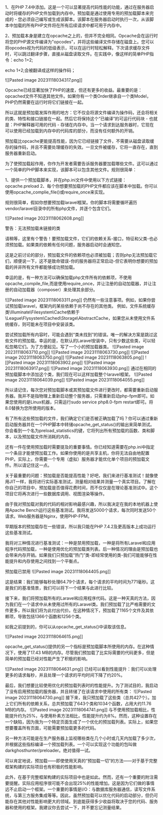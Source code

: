 1、在PHP 7.4中添加。这是一个可以显著提高代码性能的功能，通过在服务器启动时将缓存的PHP文件加载到内存中。预加载是通过使用专用的预加载脚本来完成的 - 您必须自己编写或生成该脚本。该脚本在服务器启动时执行一次，从该脚本中加载的所有PHP文件将在所有后续请求中都可用于内存中。

2、预加载本身是建立在opcache之上的，但并不完全相同。Opcache会在运行时将您的PHP源文件编译为"opcodes"，并将这些编译文件存储在磁盘上。您可以将opcodes视为代码的低级表示，可以在运行时轻松解释。下次请求缓存文件时，可以跳过翻译步骤，直接从磁盘读取文件。在实践中，像这样的简单PHP指令：echo 1+2;

echo 1+2;会被翻译成这样的操作码；

![[Pasted image 20231118034317.png]]

  Opcache已经显著加快了PHP的速度，但还有更多的收益。最重要的是：opcached文件不知道其他文件。如果你有一个类Order继承自一个类Model，PHP仍然需要在运行时将它们链接在一起。

所以这就是预加载发挥作用的地方：它不仅会将源文件编译为操作码，还会将相关的类、特性和接口链接在一起。然后它将保持这个“已编译”的可运行代码块 - 也就是：PHP解释器可用的代码 - 存储在内存中。当一个请求到达服务器时，它现在可以使用已经加载到内存中的代码库的部分，而没有任何额外的开销。

预加载比opcache更能提高性能，因为它已经链接了文件，不需要从磁盘读取缓存的操作码，并且不需要处理缓存的失效。一旦文件被缓存，它将一直存在，直到服务器重新启动。

为了使预加载起作用，你作为开发者需要告诉服务器要加载哪些文件。这可以通过一个简单的PHP脚本来实现，该脚本可以包含其他文件。规则很简单：

1、提供一个预加载脚本，并在php.ini文件中使用以下方式链接：opcache.preload
2、每个你想要预加载的PHP文件都应该在脚本中加载。你可以使用opcache_complie_file()或require_once来实现。

规则很简单，假如你想要预加载laravel框架。你的脚本将需要循环遍历vendor/laravel目录中的所有php文件，并逐个包含它们。

![[Pasted image 20231118062608.png]]

警告：无法预加载未链接的类

请稍等，这里有个警告！要预加载文件，它们的依赖关系-接口，特征和父类-也必须预加载。如果类的依赖有任何问题，服务器启动时会通知您。

这是之前讨论的部分，预加载文件的依赖项也必须被加载；否则php无法预加载它们，顺便说一下，这不是致命错误-你的服务器将正常启动-但它表明你想要的预加载的并非所有文件都能够成功预加载。

幸运的是，有一种方法可以确保加载php文件所有的依赖项，不使用opcache_compile_file,而是使用require_once，并让注册的自动加载器，并让注册的自动加载器（composer）来处理其余部分。

![[Pasted image 20231118063311.png]]
仍然有一些注意事项。例如，如果你尝试预加载laravel，框架内的某些依赖于尚不存在的其他类。
例如，文件系统缓存类\Illuminate\Filesystem\Cache依赖于\League\Flysystem\Cached\Storage\AbstractCache，如果您从未使用文件系统缓存，则可能未在项目中安装该类。

尝试预加载所有内容时，可能会遇到“类未找到”的错误。唯一的解决方案是跳过这些文件的预加载。幸运的是，在默认的Laravel安装中，只有少数这些类，可以轻松忽略它们。为了方便起见。写了一个小的预加载器类。
![[Pasted image 20231118063710.png]]
![[Pasted image 20231118063730.png]]
![[Pasted image 20231118063750.png]]
![[Pasted image 20231118063805.png]]
![[Pasted image 20231118063902.png]]
![[Pasted image 20231118063917.png]]
![[Pasted image 20231118063930.png]]
通过在相同的预加载脚本中添加这个类，我们现在可以这样加载整个laravel框架。
![[Pasted image 20231118064039.png]]
![[Pasted image 20231118064055.png]]
  
所以请记住，每次您对预加载脚本或其预加载文件进行更改时，都需要重新启动服务器。我并不是指物理上重新启动整个服务器，只需重新启动php-fpm即可。如果您使用的是Linux机器，只需运行sudo service php8.0-fpm restart即可。将8.0替换为您所使用的版本。

有了所有这些预加载的文件，我们确定它们是否被正确加载了吗？你可以通过重新启动服务器并在一个PHP脚本中转储opcache_get_status()的输出来简单测试。你会看到一个名为preload_statistics的键，它将列出所有预加载的函数、类和脚本，以及预加载文件所消耗的内存。

还有一件在使用预加载时需要提及的重要事情。你已经知道需要在php.ini中指定一个条目才能使预加载工作。如果你使用的是共享主机，你将无法自由地配置PHP。实际上，你需要一个专用（虚拟）服务器才能优化单个项目的预加载文件。所以请记住这一点。

关于最重要的问题：预加载是否能提高性能？好吧，我们来进行基准测试！就像使用JIT一样，我将进行实际基准测试，测量相对结果并测量一个真实项目。了解在你自己的项目中，预加载是否值得花费时间，而不仅仅是在理论基准测试中。这个项目它将再次进行一些数据库调用、视图渲染等操作。

由于我对预加载对我的代码的相对影响最感兴趣，所以我决定在我的本地机器上使用Apache Bench运行这些基准测试。我将发送5000个请求，每次同时发送50个请求。Web服务器是Nginx，使用PHP-FPM。

早期版本的预加载存在一些错误，所以我只能在PHP 7.4.2及更高版本上成功运行这些基准测试。

我将对三种情况进行基准测试：一种是禁用预加载，一种是将所有Laravel和应用程序代码预加载，一种是使用优化的预加载类列表。后一种情况的理由是预加载也会带来内存开销。如果我们只预加载“热门”类-即经常使用的类-我们可能能够在性能提升和内存使用之间找到一个平衡点。

预加载已禁用
![[Pasted image 20231118064405.png]]

这是结果：我们能够每秒处理64.79个请求，每个请求的平均时间为771毫秒。这是我们的基准情景，我们可以将下一个结果与此进行比较。

接下来，我们将预加载所有的Laravel和应用程序代码。这是一种天真的方法，因为我们在一个请求中从未使用过所有的Laravel类。我们预加载了比严格需要的文件更多，所以我们将为此付出代价。在这种情况下，预加载了1165个文件及其依赖项，导致包括1366个函数和1256个类。

如我之前提到的，你可以从opcache_get_status()中读取该信息。

![[Pasted image 20231118064615.png]]

opcache_get_status()提供的另一个指标是预加载脚本所使用的内存。在这种情况下，使用了17.43 MB的内存。尽管我们预加载了比实际需要的代码更多，但是简单的预加载已经对性能产生了积极的影响。

![[Pasted image 20231118064631.png]]
已经可以看到性能提升：我们可以处理更多的请求每秒，并且处理一个请求的平均时间下降了约20%。

最后，我们想要比较使用优化的预加载列表时的性能提升。为了测试目的，我启动了没有启用预加载的服务器，并且转储了在该请求中使用的所有类：
![[Pasted image 20231118064730.png]]
接下来，我只预加载了这些类（总共427个）。加上它们所有的依赖关系，总共预加载了643个类和1034个函数，占用大约11.76 MB的内存。
![[Pasted image 20231118064741.png]]
与不使用预加载相比，性能提升约为25%，与使用朴素方法相比，性能提升约为8%。然而，这种设置存在一个缺陷，因为我为一个特定页面生成了一个优化的预加载列表。实际上，如果您想要覆盖所有页面，可能需要预加载更多的代码。

另一种方法可能是在生产服务器上监视哪些类在几个小时或几天内加载了多少次，并根据这些指标编译一个预加载列表。一个可以实现这个功能的包叫做darkghosthunter/preloader。绝对值得一试。

可以肯定地说，预加载——即使使用天真的“预加载一切”的方法——对于基于完整框架构建的实际项目也有积极的性能影响。

此外，在基于完整框架构建的实际项目中也是如此。然而，还有一个重要的附注需要提醒。实际应用程序很可能不会出现25%的性能增加。这是因为它们做的事情远不止启动一个框架。一个重要的事情是I/O：与数据库服务器通信，读写文件系统，与第三方服务集成等等。因此，虽然预加载可以优化代码的启动部分，但仍可能存在其他对性能影响更大的领域。到底能获得多少收益将取决于您的代码、服务器和使用的框架。我建议你去尝试一下，并不要忘记测量结果。



